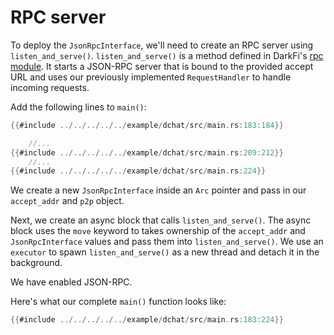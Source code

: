 # RPC server

To deploy the `JsonRpcInterface`, we'll need to
create an RPC server using `listen_and_serve()`.
`listen_and_serve()` is a method defined in DarkFi's [rpc
module](https://github.com/darkrenaissance/darkfi/tree/master/src/rpc/server.rs).
It starts a JSON-RPC server that is bound to the provided accept URL
and uses our previously implemented `RequestHandler` to handle incoming
requests.

Add the following lines to `main()`:

```rust
{{#include ../../../../../example/dchat/src/main.rs:183:184}}

    //...
{{#include ../../../../../example/dchat/src/main.rs:209:212}}
    //...
{{#include ../../../../../example/dchat/src/main.rs:224}}
```

We create a new `JsonRpcInterface` inside an `Arc` pointer and pass in our
`accept_addr` and `p2p` object.

Next, we create an async block that calls `listen_and_serve()`. The async
block uses the `move` keyword to takes ownership of the `accept_addr`
and `JsonRpcInterface` values and pass them into `listen_and_serve()`.
We use an `executor` to spawn `listen_and_serve()` as a new thread and
detach it in the background.

We have enabled JSON-RPC.

Here's what our complete `main()` function looks like:

```rust
{{#include ../../../../../example/dchat/src/main.rs:183:224}}
```
